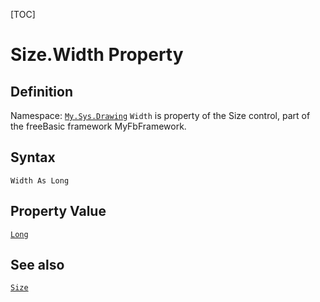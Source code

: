 [TOC]
# Size.Width Property

## Definition
Namespace: [`My.Sys.Drawing`](My.Sys.Drawing.md)
`Width` is property of the Size control, part of the freeBasic framework MyFbFramework.
## Syntax
```freeBasic
Width As Long
```
## Property Value
[`Long`]("https://www.freebasic.net/wiki/KeyPgLong")
## See also
[`Size`](Size.md)
